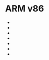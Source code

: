 <link href="style.css" rel="stylesheet" />

# ARM v86 


<ul>


<li>  </li>

<li>  </li>

<li>  </li>

<li>  </li>

<li>  </li>

<li>  </li>

<li>  </li>

</ul>
